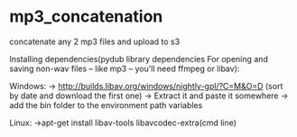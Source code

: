 # mp3_concatenation
concatenate any 2 mp3 files and upload to s3

Installing dependencies(pydub library dependencies For opening and saving non-wav files – like mp3 – you'll need ffmpeg or libav):

Windows:
 -> http://builds.libav.org/windows/nightly-gpl/?C=M&O=D (sort by date and download the first one)
 -> Extract it and paste it somewhere
 -> add the bin folder to the environment path variables
 
 
Linux:
  ->apt-get install libav-tools libavcodec-extra(cmd line)
